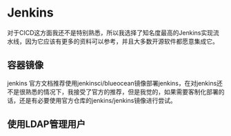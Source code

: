 # Jenkins

对于CICD这方面我还不是特别熟悉，所以我选择了知名度最高的Jenkins实现流水线，因为它应该有更多的资料可以参考，并且大多数开源软件都愿意集成它。

## 容器镜像

jenkins 官方文档推荐使用jenkinsci/blueocean镜像部署jenkins，在对jenkins还不是很熟悉的情况下，我接受了官方的推荐，但是我觉的，如果需要客制化部署的话，还是有必要使用官方仓库的jenkins/jenkins镜像进行尝试。

## 使用LDAP管理用户